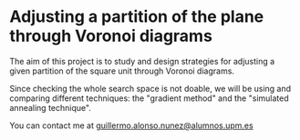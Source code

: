 # Adjusting a partition of the plane through Voronoi diagrams

The aim of this project is to study and design strategies for adjusting a given partition of the square unit through Voronoi diagrams.

Since checking the whole search space is not doable, we will be using and comparing different techniques: the "gradient method" and the "simulated annealing technique".

You can contact me at guillermo.alonso.nunez@alumnos.upm.es